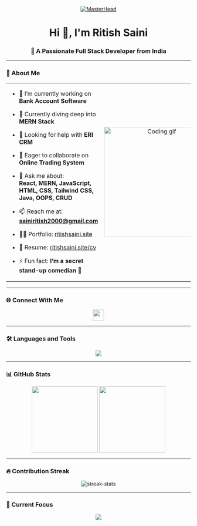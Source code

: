 <!-- Banner -->
<p align="center">
  <a href="https://KnighhtRider.io" target="_blank">
    <img src="https://www.pramukhdigital.com/wp-content/uploads/2018/07/New-PNC-Animated-Banners.gif" alt="MasterHead" />
  </a>
</p>

<!-- Heading -->
<h1 align="center">Hi 👋, I'm Ritish Saini</h1>
<h3 align="center">🚀 A Passionate Full Stack Developer from India</h3>

---

### 💫 About Me

<table>
  <tr>
    <td width="60%">
      
- 🔭 I’m currently working on **Bank Account Software**  
- 🌱 Currently diving deep into **MERN Stack**  
- 🤝 Looking for help with **ERI CRM**  
- 👯 Eager to collaborate on **Online Trading System**  
- 💬 Ask me about:  
  **React, MERN, JavaScript, HTML, CSS, Tailwind CSS, Java, OOPS, CRUD**  
- 📫 Reach me at: **sainiritish2000@gmail.com**  
- 👨‍💻 Portfolio: [ritishsaini.site](https://ritishsaini.site)  
- 📄 Resume: [ritishsaini.site/cv](https://ritishsaini.site/cv)  
- ⚡ Fun fact: **I’m a secret stand-up comedian 🤫**  

    </td>
    <td width="40%" align="center">
      <img src="https://cdn.dribbble.com/users/1162077/screenshots/3848914/programmer.gif" alt="Coding gif" width="300" />
    </td>
  </tr>
</table>

---

### 🌐 Connect With Me

<p align="center">
  <a href="https://www.linkedin.com/in/ritish-saini-414132222/" target="blank">
    <img src="https://img.shields.io/badge/LinkedIn-blue?logo=linkedin&logoColor=white" height="30" />
  </a>
</p>

---

### 🛠️ Languages and Tools

<div align="center">
  <img src="https://skillicons.dev/icons?i=html,css,js,react,nodejs,mongodb,express,tailwind,redux,typescript,vue,java,python,php,mysql,postgres,git,figma,photoshop,postman" />
</div>

---

### 📊 GitHub Stats

<p align="center">
  <img src="https://github-readme-stats.vercel.app/api?username=sainiritish&show_icons=true&theme=react" height="180px"/>
  <img src="https://github-readme-stats.vercel.app/api/top-langs/?username=sainiritish&layout=compact&theme=react" height="180px"/>
</p>

---

### 🔥 Contribution Streak

<p align="center">
  <img src="https://github-readme-streak-stats.herokuapp.com/?user=sainiritish&theme=tokyonight" alt="streak-stats" />
</p>

---

### 🧠 Current Focus

<p align="center">
  <img src="https://readme-typing-svg.demolab.com/?lines=Building+robust+web+apps;Exploring+microservices+architecture;MERN,+Next.js+and+more!&center=true&width=500&height=50" />
</p>

